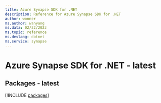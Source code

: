 ```yaml
---
title: Azure Synapse SDK for .NET
description: Reference for Azure Synapse SDK for .NET
author: wonner
ms.author: wanyang
ms.data: 02/22/2023
ms.topic: reference
ms.devlang: dotnet
ms.service: synapse
---
```

# Azure Synapse SDK for .NET - latest
## Packages - latest
[!INCLUDE [packages](synapse-index.md)]
